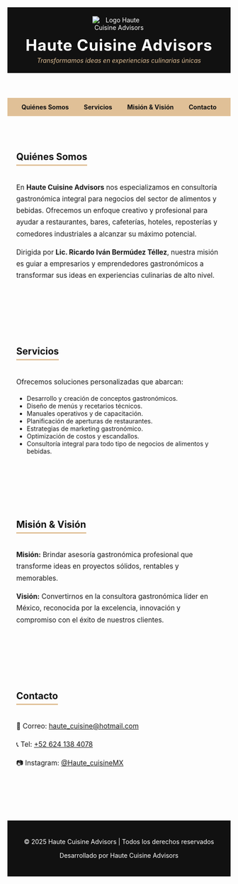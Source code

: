 
<html lang="es">
<head>
  <meta charset="UTF-8">
  <meta name="viewport" content="width=device-width, initial-scale=1.0">
  <title>Haute Cuisine Advisors</title>
  <style>
    /* 🎨 Paleta de colores */
    :root {
      --crema: #fdfcf9;
      --arena: #e0c097;
      --blanco: #ffffff;
      --negro: #111111;
    }

    body {
      margin: 0;
      font-family: "Helvetica Neue", Arial, sans-serif;
      background-color: var(--crema);
      color: var(--negro);
    }

    header {
      background: var(--negro);
      color: var(--blanco);
      padding: 20px;
      text-align: center;
    }

    header img {
      max-width: 120px;
      margin-bottom: 10px;
    }

    header h1 {
      margin: 0;
      font-size: 2.5em;
      letter-spacing: 1px;
    }

    header p {
      margin: 5px 0 0;
      font-style: italic;
      color: var(--arena);
    }

    nav {
      background: var(--arena);
      padding: 12px;
      text-align: center;
    }

    nav a {
      margin: 0 15px;
      text-decoration: none;
      color: var(--negro);
      font-weight: bold;
      transition: color 0.3s;
    }

    nav a:hover {
      color: var(--blanco);
    }

    section {
      padding: 50px 20px;
      max-width: 1100px;
      margin: auto;
    }

    section h2 {
      color: var(--negro);
      border-bottom: 3px solid var(--arena);
      display: inline-block;
      margin-bottom: 20px;
      padding-bottom: 5px;
    }

    section p {
      font-size: 1.1em;
      line-height: 1.7em;
    }

    footer {
      background: var(--negro);
      color: var(--blanco);
      text-align: center;
      padding: 25px;
      margin-top: 50px;
    }

    footer a {
      color: var(--arena);
      text-decoration: none;
    }

    footer a:hover {
      text-decoration: underline;
    }
  </style>
</head>
<body>

<!-- 🌟 HEADER -->
<header>
  <!-- Aquí puedes subir tu logo como logo.png -->
  <img src="logo.png" alt="Logo Haute Cuisine Advisors">
  <h1>Haute Cuisine Advisors</h1>
  <p>Transformamos ideas en experiencias culinarias únicas</p>
</header>

<!-- 🔗 NAVEGACIÓN -->
<nav>
  <a href="#quienes">Quiénes Somos</a>
  <a href="#servicios">Servicios</a>
  <a href="#vision">Misión & Visión</a>
  <a href="#contacto">Contacto</a>
</nav>

<!-- 🧑‍🍳 QUIÉNES SOMOS -->
<section id="quienes">
  <h2>Quiénes Somos</h2>
  <p>
    En <strong>Haute Cuisine Advisors</strong> nos especializamos en consultoría gastronómica 
    integral para negocios del sector de alimentos y bebidas. Ofrecemos un enfoque creativo y profesional 
    para ayudar a restaurantes, bares, cafeterías, hoteles, reposterías y comedores industriales a alcanzar 
    su máximo potencial.
  </p>
  <p>
    Dirigida por <strong>Lic. Ricardo Iván Bermúdez Téllez</strong>, nuestra misión es guiar a 
    empresarios y emprendedores gastronómicos a transformar sus ideas en experiencias culinarias de alto nivel.
  </p>
</section>

<!-- 🍽️ SERVICIOS -->
<section id="servicios">
  <h2>Servicios</h2>
  <p>Ofrecemos soluciones personalizadas que abarcan:</p>
  <ul>
    <li>Desarrollo y creación de conceptos gastronómicos.</li>
    <li>Diseño de menús y recetarios técnicos.</li>
    <li>Manuales operativos y de capacitación.</li>
    <li>Planificación de aperturas de restaurantes.</li>
    <li>Estrategias de marketing gastronómico.</li>
    <li>Optimización de costos y escandallos.</li>
    <li>Consultoría integral para todo tipo de negocios de alimentos y bebidas.</li>
  </ul>
</section>

<!-- 🎯 MISIÓN Y VISIÓN -->
<section id="vision">
  <h2>Misión & Visión</h2>
  <p><strong>Misión:</strong> Brindar asesoría gastronómica profesional que transforme ideas en proyectos sólidos, rentables y memorables.</p>
  <p><strong>Visión:</strong> Convertirnos en la consultora gastronómica líder en México, reconocida por la excelencia, innovación y compromiso con el éxito de nuestros clientes.</p>
</section>

<!-- 📩 CONTACTO -->
<section id="contacto">
  <h2>Contacto</h2>
  <p>📧 Correo: <a href="mailto:haute_cuisine@hotmail.com">haute_cuisine@hotmail.com</a></p>
  <p>📞 Tel: <a href="tel:+526241384078">+52 624 138 4078</a></p>
  <p>📷 Instagram: <a href="https://instagram.com/Haute_cuisineMX" target="_blank">@Haute_cuisineMX</a></p>
</section>

<!-- ⚫ FOOTER -->
<footer>
  <p>&copy; 2025 Haute Cuisine Advisors | Todos los derechos reservados</p>
  <p>Desarrollado por Haute Cuisine Advisors</p>
</footer>

</body>
</html>
